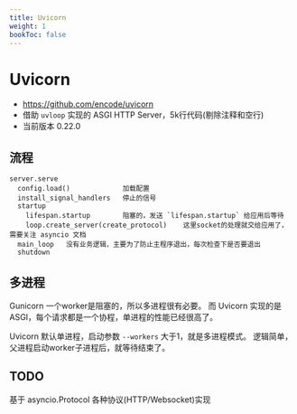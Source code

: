```yaml
---
title: Uvicorn
weight: 1
bookToc: false
---
```


# Uvicorn

- https://github.com/encode/uvicorn
- 借助 `uvloop` 实现的 ASGI HTTP Server，5k行代码(剔除注释和空行)
- 当前版本 0.22.0

## 流程

```
server.serve
  config.load()             加载配置
  install_signal_handlers   停止的信号
  startup
    lifespan.startup        阻塞的，发送 `lifespan.startup` 给应用后等待
    loop.create_server(create_protocol)    这里socket的处理就交给应用了，需要关注 asyncio 文档
  main_loop   没有业务逻辑，主要为了防止主程序退出，每次检查下是否要退出
  shutdown
```

## 多进程

Gunicorn 一个worker是阻塞的，所以多进程很有必要。
而 Uvicorn 实现的是 ASGI，每个请求都是一个协程，单进程的性能已经很高了。

Uvicorn 默认单进程，启动参数 `--workers` 大于1，就是多进程模式。
逻辑简单，父进程启动worker子进程后，就等待结束了。

## TODO

基于 asyncio.Protocol 各种协议(HTTP/Websocket)实现
